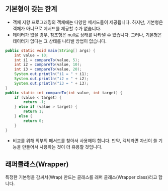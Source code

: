 기본형이 갖는 한계
-----------------------------------------------
- 객체 지향 프로그래밍의 객체에는 다양한 메서드들이 제공됩니다. 하지만, 기본형은 객체가 아니므로 메서드를 제공할 수가 없습니다.
- 데이터가 없을 경우, 참조형은 null로 상태를 나타낼 수 있습니다. 그러나, 기본형은 데이터가 없다는 그 상태를 나타낼 방법이 없습니다.

```java
public static void main(String[] args) {
    int value = 10;
    int i1 = compareTo(value, 5);
    int i2 = compareTo(value, 10);
    int i3 = compareTo(value, 20);
    System.out.println("i1 = " + i1);
    System.out.println("i2 = " + i2);
    System.out.println("i3 = " + i3);
}
public static int compareTo(int value, int target) {
    if (value < target) {
        return -1;
    } else if (value > target) {
        return 1;
    } else {
        return 0;
    }
}
```

- 비교를 위해 외부의 메서드를 찾아서 사용해야 합니다. 만약, 객체라면 자신이 쓸 기능을 만들어서 사용하는 것이 더 유용할 것입니다.

래퍼클래스(Wrapper)
-----------------------------------------
특정한 기본형을 감싸서(Wrap) 만드는 클래스를 래퍼 클래스(Wrapper class)라고 합니다.



